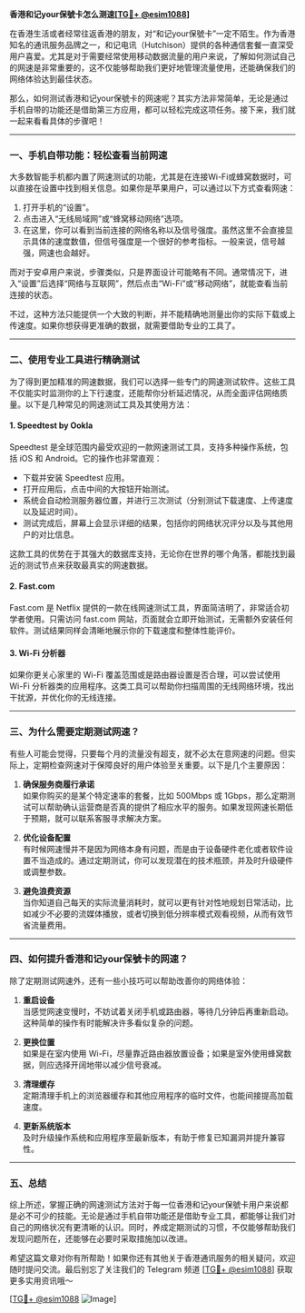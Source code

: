 **香港和记your保號卡怎么测速[[TG💪+ @esim1088](https://t.me/s/esim1088)]**

在香港生活或者经常往返香港的朋友，对“和记your保號卡”一定不陌生。作为香港知名的通讯服务品牌之一，和记电讯（Hutchison）提供的各种通信套餐一直深受用户喜爱。尤其是对于需要经常使用移动数据流量的用户来说，了解如何测试自己的网速是非常重要的，这不仅能够帮助我们更好地管理流量使用，还能确保我们的网络体验达到最佳状态。

那么，如何测试香港和记your保號卡的网速呢？其实方法非常简单，无论是通过手机自带的功能还是借助第三方应用，都可以轻松完成这项任务。接下来，我们就一起来看看具体的步骤吧！

---

### **一、手机自带功能：轻松查看当前网速**

大多数智能手机都内置了网速测试的功能，尤其是在连接Wi-Fi或蜂窝数据时，可以直接在设置中找到相关信息。如果你是苹果用户，可以通过以下方式查看网速：

1. 打开手机的“设置”。
2. 点击进入“无线局域网”或“蜂窝移动网络”选项。
3. 在这里，你可以看到当前连接的网络名称以及信号强度。虽然这里不会直接显示具体的速度数值，但信号强度是一个很好的参考指标。一般来说，信号越强，网速也会越好。

而对于安卓用户来说，步骤类似，只是界面设计可能略有不同。通常情况下，进入“设置”后选择“网络与互联网”，然后点击“Wi-Fi”或“移动网络”，就能查看当前连接的状态。

不过，这种方法只能提供一个大致的判断，并不能精确地测量出你的实际下载或上传速度。如果你想获得更准确的数据，就需要借助专业的工具了。

---

### **二、使用专业工具进行精确测试**

为了得到更加精准的网速数据，我们可以选择一些专门的网速测试软件。这些工具不仅能实时监测你的上下行速度，还能帮你分析延迟情况，从而全面评估网络质量。以下是几种常见的网速测试工具及其使用方法：

#### 1. Speedtest by Ookla

Speedtest 是全球范围内最受欢迎的一款网速测试工具，支持多种操作系统，包括 iOS 和 Android。它的操作也非常直观：

- 下载并安装 Speedtest 应用。
- 打开应用后，点击中间的大按钮开始测试。
- 系统会自动检测服务器位置，并进行三次测试（分别测试下载速度、上传速度以及延迟时间）。
- 测试完成后，屏幕上会显示详细的结果，包括你的网络状况评分以及与其他用户的对比信息。

这款工具的优势在于其强大的数据库支持，无论你在世界的哪个角落，都能找到最近的测试节点来获取最真实的网速数据。

#### 2. Fast.com

Fast.com 是 Netflix 提供的一款在线网速测试工具，界面简洁明了，非常适合初学者使用。只需访问 fast.com 网站，页面就会立即开始测试，无需额外安装任何软件。测试结果同样会清晰地展示你的下载速度和整体性能评价。

#### 3. Wi-Fi 分析器

如果你更关心家里的 Wi-Fi 覆盖范围或是路由器设置是否合理，可以尝试使用 Wi-Fi 分析器类的应用程序。这类工具可以帮助你扫描周围的无线网络环境，找出干扰源，并优化你的无线连接。

---

### **三、为什么需要定期测试网速？**

有些人可能会觉得，只要每个月的流量没有超支，就不必太在意网速的问题。但实际上，定期检查网速对于保障良好的用户体验至关重要。以下是几个主要原因：

1. **确保服务商履行承诺**  
   如果你购买的是某个特定速率的套餐，比如 500Mbps 或 1Gbps，那么定期测试可以帮助确认运营商是否真的提供了相应水平的服务。如果发现网速长期低于预期，就可以联系客服寻求解决方案。

2. **优化设备配置**  
   有时候网速慢并不是因为网络本身有问题，而是由于设备硬件老化或者软件设置不当造成的。通过定期测试，你可以发现潜在的技术瓶颈，并及时升级硬件或调整参数。

3. **避免浪费资源**  
   当你知道自己每天的实际流量消耗时，就可以更有针对性地规划日常活动，比如减少不必要的流媒体播放，或者切换到低分辨率模式观看视频，从而有效节省流量费用。

---

### **四、如何提升香港和记your保號卡的网速？**

除了定期测试网速外，还有一些小技巧可以帮助改善你的网络体验：

1. **重启设备**  
   当感觉网速变慢时，不妨试着关闭手机或路由器，等待几分钟后再重新启动。这种简单的操作有时能解决许多看似复杂的问题。

2. **更换位置**  
   如果是在室内使用 Wi-Fi，尽量靠近路由器放置设备；如果是室外使用蜂窝数据，则应选择开阔地带以减少信号衰减。

3. **清理缓存**  
   定期清理手机上的浏览器缓存和其他应用程序的临时文件，也能间接提高加载速度。

4. **更新系统版本**  
   及时升级操作系统和应用程序至最新版本，有助于修复已知漏洞并提升兼容性。

---

### **五、总结**

综上所述，掌握正确的网速测试方法对于每一位香港和记your保號卡用户来说都是必不可少的技能。无论是通过手机自带功能还是借助专业工具，都能够让我们对自己的网络状况有更清晰的认识。同时，养成定期测试的习惯，不仅能够帮助我们发现问题所在，还能够在必要时采取措施加以改进。

希望这篇文章对你有所帮助！如果你还有其他关于香港通讯服务的相关疑问，欢迎随时提问交流。最后别忘了关注我们的 Telegram 频道 [[TG💪+ @esim1088](https://t.me/s/esim1088)] 获取更多实用资讯哦～

[[TG💪+ @esim1088](https://t.me/s/esim1088) ![Image](https://i.postimg.cc/4NQfJmqS/Snipaste-2025-05-13-00-14-12.png)]